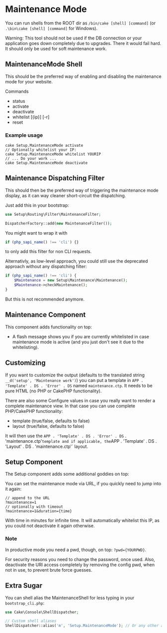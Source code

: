 # Maintenance Mode

You can run shells from the ROOT dir as `/bin/cake [shell] [command]` (or `.\bin\cake [shell] [command]` for Windows).

Warning: This tool should not be used if the DB connection or your application goes down completely due to upgrades.
There it would fail hard. It should only be used for soft maintenance work.


## MaintenanceMode Shell
This should be the preferred way of enabling and disabling the maintenance mode for your website.

Commands
- status
- activate
- deactivate
- whitelist [{ip}] [-r]
- reset

### Example usage
```
cake Setup.MaintenanceMode activate
// Optionally whitelist your IP:
cake Setup.MaintenanceMode whitelist YOURIP
// ... Do your work ...
cake Setup.MaintenanceMode deactivate
```

## Maintenance Dispatching Filter
This should then be the preferred way of triggering the maintenance mode display, as it can way cleaner
short-circuit the dispatching.

Just add this in your bootstrap:
```php
use Setup\Routing\Filter\MaintenanceFilter;

DispatcherFactory::add(new MaintenanceFilter());
```

You might want to wrap it with
```php
if (php_sapi_name() !== 'cli') {}
```
to only add this filter for non CLI requests.

Alternativly, as low-level approach, you could still use the deprecated approach without any dispatching filter:
```php
if (php_sapi_name() !== 'cli') {
    $Maintenance = new Setup\Maintenance\Maintenance();
    $Maintenance->checkMaintenance();
}
```
But this is not recommended anymore.


## Maintenance Component
This component adds functionality on top:
- A flash message shows you if you are currently whitelisted in case maintenance mode is active (and you just
don't see it due to the whitelisting).


## Customizing
If you want to customize the output (defaults to the translated string `__d('setup', 'Maintenance work')`) you can
put a template in `APP . 'Template' . DS . 'Error' . DS` named `maintenance.ctp`. It needs to be pure HTML (no PHP or CakePHP
functionality).

There are also some Configure values in case you really want to render a complete maintenance view.
In that case you can use complete PHP/CakePHP functionality:
- template (true/false, defaults to false)
- layout (true/false, defaults to false)

It will then use the `APP . 'Template' . DS . 'Error' . DS` . 'maintenance.ctp'` template and if applicable,
the `APP . 'Template' . DS . 'Layout' . DS . 'maintenance.ctp'` layout.

## Setup Component
The Setup component adds some additional goddies on top:

You can set the maintenance mode via URL, if you quickly need to jump into it again:
```
// append to the URL
?maintenance=1
// optionally with timeout
?maintenance=1&duration={time}
```
With time in minutes for infinite time. It will automatically whitelist this IP, as you could not
deactivate it again otherwise.

### Note
In productive mode you need a pwd, though, on top: `?pwd={YOURPWD}`.

For security reasons you need to change the password, once used.
Also, deactivate the URl access completely by removing the config pwd, when not in use, to
prevent brute force guesses.


## Extra Sugar
You can shell alias the MaintenanceShell for less typing in your `bootstrap_cli.php`:
```php
use Cake\Console\ShellDispatcher;

// Custom shell aliases
ShellDispatcher::alias('m', 'Setup.MaintenanceMode'); // Or any other alias
```
